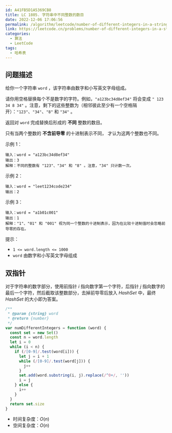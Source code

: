 ```yaml
---
id: A41FB5D1A5369CB8
title: LC 1805. 字符串中不同整数的数目
date: 2022-12-06 17:06:56
permalink: /algorithm/leetcode/number-of-different-integers-in-a-string
link: https://leetcode.cn/problems/number-of-different-integers-in-a-string
categories:
  - 算法
  - LeetCode
tags:
  - 哈希表
---
```


<Level :type='1'/>

## 问题描述

给你一个字符串 `word` ，该字符串由数字和小写英文字母组成。

请你用空格替换每个不是数字的字符。例如，`"a123bc34d8ef34"` 将会变成 `" 123 34 8 34"` 。注意，剩下的这些整数为（相邻彼此至少有一个空格隔开）：`"123"`、`"34"`、`"8"` 和 `"34"` 。

返回对 `word` 完成替换后形成的 **不同** 整数的数目。

只有当两个整数的 **不含前导零** 的十进制表示不同， 才认为这两个整数也不同。

示例 1：

```text
输入：word = "a123bc34d8ef34"
输出：3
解释：不同的整数有 "123"、"34" 和 "8" 。注意，"34" 只计数一次。
```

示例 2：

```text
输入：word = "leet1234code234"
输出：2
```

示例 3：

```text
输入：word = "a1b01c001"
输出：1
解释："1"、"01" 和 "001" 视为同一个整数的十进制表示，因为在比较十进制值时会忽略前导零的存在。
```

提示：

- `1 <= word.length <= 1000`
- `word` 由数字和小写英文字母组成

## 双指针

对于字符串的数字部分，使用前指针 $i$ 指向数字第一个字符，后指针 $j$ 指向数字的最后一个字符，然后截取该整数部分，去掉前导零后放入 $HashSet$ 中，最终 $HashSet$ 的大小即为答案。

```javascript
/**
 * @param {string} word
 * @return {number}
 */
var numDifferentIntegers = function (word) {
  const set = new Set()
  const n = word.length
  let i = 0
  while (i < n) {
    if (/[0-9]/.test(word[i])) {
      let j = i + 1
      while (/[0-9]/.test(word[j])) {
        j++
      }
      set.add(word.substring(i, j).replace(/^0+/, ''))
      i = j
    } else {
      i++
    }
  }
  return set.size
}
```

- 时间复杂度：$O(n)$
- 空间复杂度：$O(n)$
